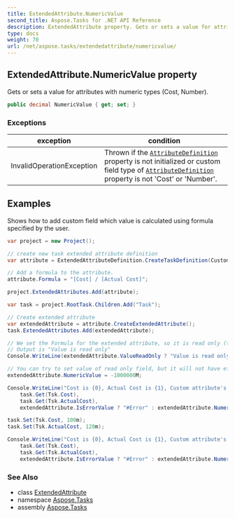 ```yaml
---
title: ExtendedAttribute.NumericValue
second_title: Aspose.Tasks for .NET API Reference
description: ExtendedAttribute property. Gets or sets a value for attributes with numeric types Cost Number
type: docs
weight: 70
url: /net/aspose.tasks/extendedattribute/numericvalue/
---
```

## ExtendedAttribute.NumericValue property

Gets or sets a value for attributes with numeric types (Cost, Number).

```csharp
public decimal NumericValue { get; set; }
```

### Exceptions

| exception | condition |
| --- | --- |
| InvalidOperationException | Thrown if the [`AttributeDefinition`](../attributedefinition/) property is not initialized or custom field type of [`AttributeDefinition`](../attributedefinition/) property is not 'Cost' or 'Number'. |

## Examples

Shows how to add custom field which value is calculated using formula specified by the user.

```csharp
var project = new Project();

// create new task extended attribute definition
var attribute = ExtendedAttributeDefinition.CreateTaskDefinition(CustomFieldType.Cost, ExtendedAttributeTask.Cost1, "Cost ratio");

// Add a formula to the attribute.
attribute.Formula = "[Cost] / [Actual Cost]";

project.ExtendedAttributes.Add(attribute);

var task = project.RootTask.Children.Add("Task");

// Create extended attribute
var extendedAttribute = attribute.CreateExtendedAttribute();
task.ExtendedAttributes.Add(extendedAttribute);

// We set the Formula for the extended attribute, so it is read only (the value is calculated using formula).
// Output is "Value is read only"
Console.WriteLine(extendedAttribute.ValueReadOnly ? "Value is read only" : "Value is not read only");

// You can try to set value of read only field, but it will not have effect.
extendedAttribute.NumericValue = -1000000M;

Console.WriteLine("Cost is {0}, Actual Cost is {1}, Custom attribute's value is {2}",
    task.Get(Tsk.Cost),
    task.Get(Tsk.ActualCost),
    extendedAttribute.IsErrorValue ? "#Error" : extendedAttribute.NumericValue.ToString());

task.Set(Tsk.Cost, 100m);
task.Set(Tsk.ActualCost, 120m);

Console.WriteLine("Cost is {0}, Actual Cost is {1}, Custom attribute's value is {2}",
    task.Get(Tsk.Cost), 
    task.Get(Tsk.ActualCost),
    extendedAttribute.IsErrorValue ? "#Error" : extendedAttribute.NumericValue.ToString());
```

### See Also

* class [ExtendedAttribute](../)
* namespace [Aspose.Tasks](../../extendedattribute/)
* assembly [Aspose.Tasks](../../../)


